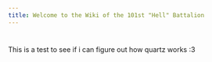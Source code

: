 ```yaml
---
title: Welcome to the Wiki of the 101st "Hell" Battalion
---
```


# 

This is a test to see if i can figure out how quartz works :3

